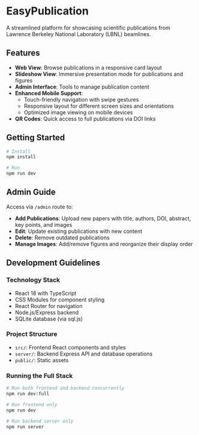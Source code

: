 # EasyPublication

A streamlined platform for showcasing scientific publications from Lawrence Berkeley National Laboratory (LBNL) beamlines.

## Features

- **Web View**: Browse publications in a responsive card layout
- **Slideshow View**: Immersive presentation mode for publications and figures
- **Admin Interface**: Tools to manage publication content
- **Enhanced Mobile Support**: 
  - Touch-friendly navigation with swipe gestures
  - Responsive layout for different screen sizes and orientations
  - Optimized image viewing on mobile devices
- **QR Codes**: Quick access to full publications via DOI links

## Getting Started

```bash
# Install
npm install

# Run
npm run dev
```

## Admin Guide

Access via `/admin` route to:

- **Add Publications**: Upload new papers with title, authors, DOI, abstract, key points, and images
- **Edit**: Update existing publications with new content
- **Delete**: Remove outdated publications
- **Manage Images**: Add/remove figures and reorganize their display order

## Development Guidelines

### Technology Stack
- React 18 with TypeScript
- CSS Modules for component styling
- React Router for navigation
- Node.js/Express backend
- SQLite database (via sql.js)

### Project Structure
- `src/`: Frontend React components and styles
- `server/`: Backend Express API and database operations
- `public/`: Static assets

### Running the Full Stack
```bash
# Run both frontend and backend concurrently
npm run dev:full

# Run frontend only
npm run dev

# Run backend server only
npm run server
```
```
